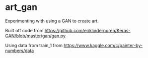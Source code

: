 # art_gan
Experimenting with using a GAN to create art.

Built off code from https://github.com/eriklindernoren/Keras-GAN/blob/master/gan/gan.py

Using data from train_1 from https://www.kaggle.com/c/painter-by-numbers/data
